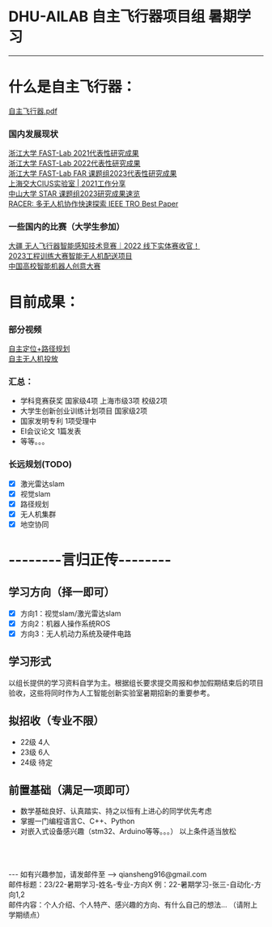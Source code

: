 # DHU-AILAB 自主飞行器项目组 暑期学习
---
# 什么是自主飞行器：
[自主飞行器.pdf](自主飞行器简介.pdf) 
### 国内发展现状
[浙江大学 FAST-Lab 2021代表性研究成果](https://www.bilibili.com/video/BV1eq4y1F7EJ/?spm_id_from=333.999.0.0&vd_source=f85eb6ada6324b9c99a2057597d06c6b)<br>
[浙江大学 FAST-Lab 2022代表性研究成果](https://www.bilibili.com/video/BV1iY411X7ZC/?spm_id_from=333.999.0.0&vd_source=f85eb6ada6324b9c99a2057597d06c6b)<br>
[浙江大学 FAST-Lab FAR 课题组2023代表性研究成果](https://www.bilibili.com/video/av1900272364/?spm_id_from=333.999.0.0&vd_source=f85eb6ada6324b9c99a2057597d06c6b)<br>
[上海交大CIUS实验室 | 2021工作分享](https://www.bilibili.com/video/BV1CA411A7y2/?spm_id_from=333.999.0.0&vd_source=f85eb6ada6324b9c99a2057597d06c6b)<br>
[中山大学 STAR 课题组2023研究成果速览](https://www.bilibili.com/video/BV1CA4m1578H/?spm_id_from=333.337.search-card.all.click&vd_source=f85eb6ada6324b9c99a2057597d06c6b)<br>
[RACER: 多无人机协作快速探索 IEEE TRO Best Paper](https://www.bilibili.com/video/BV1ec411J7ps/?spm_id_from=333.337.search-card.all.click&vd_source=f85eb6ada6324b9c99a2057597d06c6b)
### 一些国内的比赛（大学生参加）
[大疆 无人飞行器智能感知技术竞赛｜2022 线下实体赛收官！](https://www.bilibili.com/video/BV1dg411J7Zb/?spm_id_from=333.337.search-card.all.click&vd_source=f85eb6ada6324b9c99a2057597d06c6b)<br>
[2023工程训练大赛智能无人机配送项目](https://www.bilibili.com/video/BV1K8411M7aV/?spm_id_from=333.337.search-card.all.click&vd_source=f85eb6ada6324b9c99a2057597d06c6b)<br>
[中国高校智能机器人创意大赛](https://www.bilibili.com/video/BV1q94y147PW/?spm_id_from=333.337.search-card.all.click&vd_source=f85eb6ada6324b9c99a2057597d06c6b)

# 目前成果：
### 部分视频
[自主定位+路径规划](https://www.bilibili.com/video/BV1pJ4m1T7uZ/?spm_id_from=333.999.0.0&vd_source=f85eb6ada6324b9c99a2057597d06c6b)<br>
[自主无人机投放](https://www.bilibili.com/video/BV16e4y1g7S4/?spm_id_from=333.999.0.0&vd_source=f85eb6ada6324b9c99a2057597d06c6b)
### 汇总：
- 学科竞赛获奖 国家级4项 上海市级3项 校级2项
- 大学生创新创业训练计划项目 国家级2项
- 国家发明专利 1项受理中
- EI会议论文 1篇发表
- 等等。。。

### 长远规划(TODO)
- [X] 激光雷达slam
- [X] 视觉slam
- [X] 路径规划
- [X] 无人机集群
- [X] 地空协同

# --------言归正传--------
## 学习方向（择一即可）
- [X] 方向1：视觉slam/激光雷达slam
- [X] 方向2：机器人操作系统ROS
- [X] 方向3：无人机动力系统及硬件电路
## 学习形式
以组长提供的学习资料自学为主。根据组长要求提交周报和参加假期结束后的项目验收，这些将同时作为人工智能创新实验室暑期招新的重要参考。
## 拟招收（专业不限）
- 22级 4人
- 23级 6人
- 24级 待定
## 前置基础（满足一项即可）
- 数学基础良好、认真踏实、持之以恒有上进心的同学优先考虑
- 掌握一门编程语言C、C++、Python
- 对嵌入式设备感兴趣（stm32、Arduino等等。。。）
以上条件适当放松
<br>
<br>
<br>
---
如有兴趣参加，请发邮件至 --> qiansheng916@gmail.com <br>
邮件标题：23/22-暑期学习-姓名-专业-方向X    例：22-暑期学习-张三-自动化-方向1,2<br>
邮件内容：个人介绍、个人特产、感兴趣的方向、有什么自己的想法... （请附上学期绩点）
<br>
<br>
<br>
<br>
